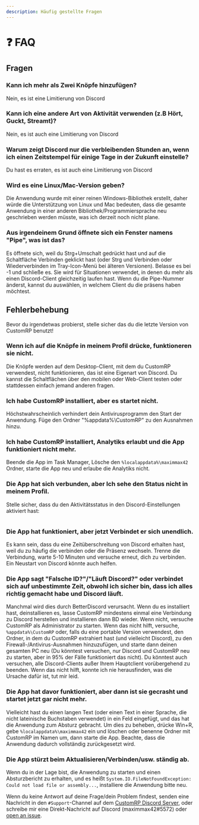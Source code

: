 ```yaml
---
description: Häufig gestellte Fragen
---
```


# ❓ FAQ

## Fragen

### Kann ich mehr als Zwei Knöpfe hinzufügen?

Nein, es ist eine Limitierung von Discord

### Kann ich eine andere Art von Aktivität verwenden (z.B Hört, Guckt, Streamt)?

Nein, es ist auch eine Limitierung von Discord

### Warum zeigt Discord nur die verbleibenden Stunden an, wenn ich einen Zeitstempel für einige Tage in der Zukunft einstelle?

Du hast es erraten, es ist auch eine Limitierung von Discord

### Wird es eine Linux/Mac-Version geben?

Die Anwendung wurde mit einer reinen Windows-Bibliothek erstellt, daher würde die Unterstützung von Linux und Mac bedeuten, dass die gesamte Anwendung in einer anderen Bibliothek/Programmiersprache neu geschrieben werden müsste, was ich derzeit noch nicht plane.

### Aus irgendeinem Grund öffnete sich ein Fenster namens "Pipe", was ist das?

Es öffnete sich, weil du Strg+Umschalt gedrückt hast und auf die Schaltfläche Verbinden geklickt hast (oder Strg und Verbinden oder Wiederverbinden im Tray-Icon-Menü bei älteren Versionen). Belasse es bei -1 und schließe es. Sie wird für Situationen verwendet, in denen du mehr als einen Discord-Client gleichzeitig laufen hast. Wenn du die Pipe-Nummer änderst, kannst du auswählen, in welchem Client du die präsens haben möchtest.

## Fehlerbehebung

Bevor du irgendetwas probierst, stelle sicher das du die letzte Version von CustomRP benutzt!

### Wenn ich auf die Knöpfe in meinem Profil drücke, funktioneren sie nicht.

Die Knöpfe werden auf dem Desktop-Client, mit dem du CustomRP verwendest, nicht funktionieren, das ist eine Eigenart von Discord. Du kannst die Schaltflächen über den mobilen oder Web-Client testen oder stattdessen einfach jemand anderen fragen.

### Ich habe CustomRP installiert, aber es startet nicht.

Höchstwahrscheinlich verhindert dein Antivirusprogramm den Start der Anwendung. Füge den Ordner "%appdata%\CustomRP" zu den Ausnahmen hinzu.

### Ich habe CustomRP installiert, Analytiks erlaubt und die App funktioniert nicht mehr.

Beende die App im Task Manager, Lösche den `%localappdata%\maximmax42` Ordner, starte die App neu und erlaube die Analytiks nicht.

### Die App hat sich verbunden, aber Ich sehe den Status nicht in meinem Profil.

Stelle sicher, dass du den Aktivitätsstatus in den Discord-Einstellungen aktiviert hast:

<figure><img src="https://user-images.githubusercontent.com/115729033/195649622-ab1f09fc-4499-4421-a515-ba869fc40470.PNG" alt=""><figcaption></figcaption></figure>

### Die App hat funktioniert, aber jetzt Verbindet er sich unendlich.

Es kann sein, dass du eine Zeitüberschreitung von Discord erhalten hast, weil du zu häufig die verbinden oder die Präsenz wechseln. Trenne die Verbindung, warte 5-10 Minuten und versuche erneut, dich zu verbinden. Ein Neustart von Discord könnte auch helfen.

### Die App sagt "Falsche ID?"/"Läuft Discord?" oder verbindet sich auf unbestimmte Zeit, obwohl ich sicher bin, dass ich alles richtig gemacht habe und Discord läuft.

Manchmal wird dies durch BetterDiscord verursacht. Wenn du es installiert hast, deinstallieren es, lasse CustomRP mindestens einmal eine Verbindung zu Discord herstellen und installieren dann BD wieder. Wenn nicht, versuche CustomRP als Administrator zu starten. Wenn das nicht hilft, versuche, `%appdata%\CustomRP` oder, falls du eine portable Version verwendest, den Ordner, in dem du CustomRP extrahiert hast (und vielleicht Discord), zu den Firewall-/Antivirus-Ausnahmen hinzuzufügen, und starte dann deinen gesamten PC neu (Du könntest versuchen, nur Discord und CustomRP neu zu starten, aber in 95% der Fälle funktioniert das nicht). Du könntest auch versuchen, alle Discord-Clients außer Ihrem Hauptclient vorübergehend zu beenden. Wenn das nicht hilft, konnte ich nie herausfinden, was die Ursache dafür ist, tut mir leid.

### Die App hat davor funktioniert, aber dann ist sie gecrasht und startet jetzt gar nicht mehr.

Vielleicht hast du einen langen Text (oder einen Text in einer Sprache, die nicht lateinische Buchstaben verwendet) in ein Feld eingefügt, und das hat die Anwendung zum Absturz gebracht. Um dies zu beheben, drücke Win+R, gebe `%localappdata%\maximmax42` ein und löschen oder benenne Ordner mit CustomRP im Namen um, dann starte die App. Beachte, dass die Anwendung dadurch vollständig zurückgesetzt wird.

### Die App stürzt beim Aktualisieren/Verbinden/usw. ständig ab.

Wenn du in der Lage bist, die Anwendung zu starten und einen Absturzbericht zu erhalten, und es heißt `System.IO.FileNotFoundException: Could not load file or assembly...`, installiere die Anwendung bitte neu.

Wenn du keine Antwort auf deine Frage/dein Problem findest, senden eine Nachricht in den `#Support`-Channel auf dem [CustomRP Discord Server](https://www.customrp.xyz/discordserver), oder schreibe mir eine Direkt-Nachricht auf Discord (maximmax42#5572) oder [open an issue](https://github.com/maximmax42/Discord-CustomRP/issues/new/choose).
